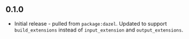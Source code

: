 ## 0.1.0

- Initial release - pulled from `package:dazel`. Updated to support
  `build_extensions` instead of `input_extension` and `output_extensions`.
